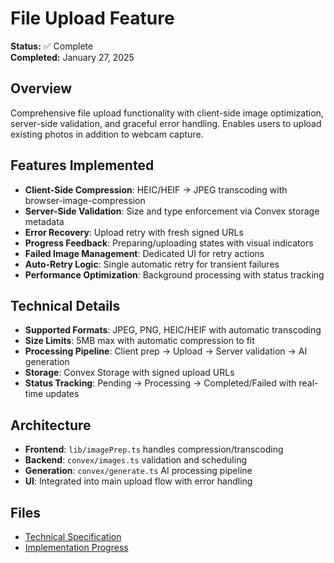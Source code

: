 # File Upload Feature

**Status:** ✅ Complete  
**Completed:** January 27, 2025

## Overview

Comprehensive file upload functionality with client-side image optimization, server-side validation, and graceful error handling. Enables users to upload existing photos in addition to webcam capture.

## Features Implemented

- **Client-Side Compression**: HEIC/HEIF → JPEG transcoding with browser-image-compression
- **Server-Side Validation**: Size and type enforcement via Convex storage metadata
- **Error Recovery**: Upload retry with fresh signed URLs
- **Progress Feedback**: Preparing/uploading states with visual indicators
- **Failed Image Management**: Dedicated UI for retry actions
- **Auto-Retry Logic**: Single automatic retry for transient failures
- **Performance Optimization**: Background processing with status tracking

## Technical Details

- **Supported Formats**: JPEG, PNG, HEIC/HEIF with automatic transcoding
- **Size Limits**: 5MB max with automatic compression to fit
- **Processing Pipeline**: Client prep → Upload → Server validation → AI generation
- **Storage**: Convex Storage with signed upload URLs
- **Status Tracking**: Pending → Processing → Completed/Failed with real-time updates

## Architecture

- **Frontend**: `lib/imagePrep.ts` handles compression/transcoding
- **Backend**: `convex/images.ts` validation and scheduling
- **Generation**: `convex/generate.ts` AI processing pipeline
- **UI**: Integrated into main upload flow with error handling

## Files

- [Technical Specification](./file-upload-spec.md)
- [Implementation Progress](./file-upload-progress.md)
